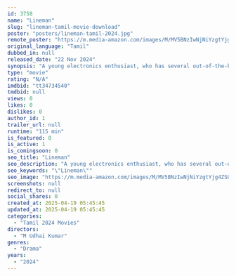 ```yaml
---
id: 3758
name: "Lineman"
slug: "lineman-tamil-movie-download"
poster: "posters/lineman-tamil-2024.jpg"
remote_poster: "https://m.media-amazon.com/images/M/MV5BNzIwNjNiYzgtYjg4ZS00NTUwLThkNjItZGM3ZThiMDk2MjY3XkEyXkFqcGc@._V1_SX300.jpg"
original_language: "Tamil"
dubbed_in: null
released_date: "22 Nov 2024"
synopsis: "A young electronics enthusiast, who has several out-of-the-box ideas, comes up with an invention that is likely to change the fortune of his village. However, he faces a slew of challenges that discourage him from following his pa..."
type: "movie"
rating: "N/A"
imdbid: "tt34734540"
tmdbid: null
views: 0
likes: 0
dislikes: 0
author_id: 1
trailer_url: null
runtime: "115 min"
is_featured: 0
is_active: 1
is_comingsoon: 0
seo_title: "Lineman"
seo_description: "A young electronics enthusiast, who has several out-of-the-box ideas, comes up with an invention that is likely to change the fortune of his village. However, he faces a slew of challenges that discourage him from following his pa..."
seo_keywords: "\"Lineman\""
seo_image: "https://m.media-amazon.com/images/M/MV5BNzIwNjNiYzgtYjg4ZS00NTUwLThkNjItZGM3ZThiMDk2MjY3XkEyXkFqcGc@._V1_SX300.jpg"
screenshots: null
redirect_to: null
social_shares: 0
created_at: 2025-04-19 05:45:45
updated_at: 2025-04-19 05:45:45
categories:
  - "Tamil 2024 Movies"
directors:
  - "M Udhai Kumar"
genres:
  - "Drama"
years:
  - "2024"
---
```

